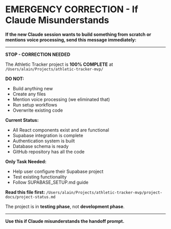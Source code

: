 # EMERGENCY CORRECTION - If Claude Misunderstands

**If the new Claude session wants to build something from scratch or mentions voice processing, send this message immediately:**

---

**STOP - CORRECTION NEEDED**

The Athletic Tracker project is **100% COMPLETE** at `/Users/alain/Projects/athletic-tracker-mvp/`

**DO NOT:**
- Build anything new
- Create any files 
- Mention voice processing (we eliminated that)
- Run setup workflows
- Overwrite existing code

**Current Status:**
- All React components exist and are functional
- Supabase integration is complete
- Authentication system is built
- Database schema is ready
- GitHub repository has all the code

**Only Task Needed:**
- Help user configure their Supabase project
- Test existing functionality
- Follow SUPABASE_SETUP.md guide

**Read this file first:** `/Users/alain/Projects/athletic-tracker-mvp/project-docs/project-status.md`

The project is in **testing phase**, not **development phase**.

---

**Use this if Claude misunderstands the handoff prompt.**
